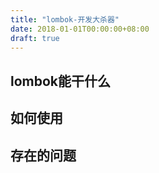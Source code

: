 ```yaml
---
title: "lombok-开发大杀器"
date: 2018-01-01T00:00:00+08:00
draft: true
---
```

## lombok能干什么

## 如何使用

## 存在的问题 
